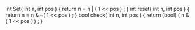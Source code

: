 int Set( int n, int pos )
{
    return n = n | ( 1 << pos ) ;
}
int reset( int n, int pos )
{
    return n = n & ~( 1 << pos ) ;
}
bool check( int n, int pos )
{
    return (bool) ( n & ( 1 << pos ) ) ;
}
